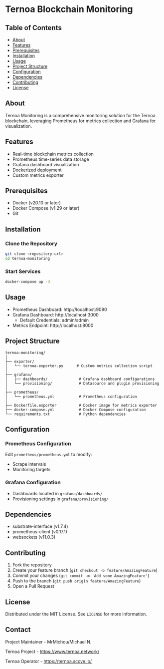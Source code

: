 # Ternoa Blockchain Monitoring

## Table of Contents
- [About](#about)
- [Features](#features)
- [Prerequisites](#prerequisites)
- [Installation](#installation)
- [Usage](#usage)
- [Project Structure](#project-structure)
- [Configuration](#configuration)
- [Dependencies](#dependencies)
- [Contributing](#contributing)
- [License](#license)

## About
Ternoa Monitoring is a comprehensive monitoring solution for the Ternoa blockchain, leveraging Prometheus for metrics collection and Grafana for visualization.

## Features
- Real-time blockchain metrics collection
- Prometheus time-series data storage
- Grafana dashboard visualization
- Dockerized deployment
- Custom metrics exporter

## Prerequisites
- Docker (v20.10 or later)
- Docker Compose (v1.29 or later)
- Git

## Installation

### Clone the Repository
```bash
git clone <repository-url>
cd ternoa-monitoring
```

### Start Services
```bash
docker-compose up -d
```

## Usage
- Prometheus Dashboard: http://localhost:9090
- Grafana Dashboard: http://localhost:3000
  - Default Credentials: admin/admin
- Metrics Endpoint: http://localhost:8000

## Project Structure
```
ternoa-monitoring/
│
├── exporter/
│   └── ternoa-exporter.py      # Custom metrics collection script
│
├── grafana/
│   ├── dashboards/              # Grafana dashboard configurations
│   └── provisioning/            # Datasource and plugin provisioning
│
├── prometheus/
│   └── prometheus.yml           # Prometheus configuration
│
├── Dockerfile.exporter          # Docker image for metrics exporter
├── docker-compose.yml           # Docker Compose configuration
└── requirements.txt             # Python dependencies
```

## Configuration

### Prometheus Configuration
Edit `prometheus/prometheus.yml` to modify:
- Scrape intervals
- Monitoring targets

### Grafana Configuration
- Dashboards located in `grafana/dashboards/`
- Provisioning settings in `grafana/provisioning/`

## Dependencies
- substrate-interface (v1.7.4)
- prometheus-client (v0.17.1)
- websockets (v11.0.3)

## Contributing
1. Fork the repository
2. Create your feature branch (`git checkout -b feature/AmazingFeature`)
3. Commit your changes (`git commit -m 'Add some AmazingFeature'`)
4. Push to the branch (`git push origin feature/AmazingFeature`)
5. Open a Pull Request

## License
Distributed under the MIT License. See `LICENSE` for more information.

## Contact
Project Maintainer - MrMichou/Michael N.

Ternoa Project - https://www.ternoa.network/

Ternoa Operator - https://ternoa.scove.io/

